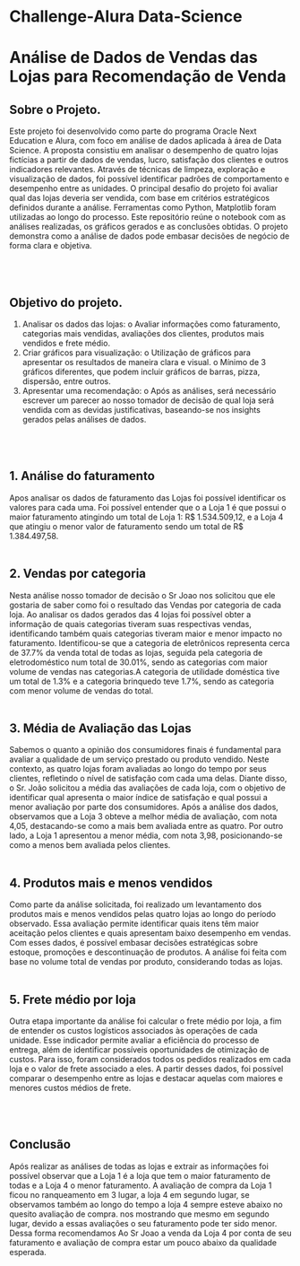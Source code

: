 # Challenge-Alura Data-Science

# Análise de Dados de Vendas das Lojas para Recomendação de Venda



## Sobre o Projeto.
Este projeto foi desenvolvido como parte do programa Oracle Next Education e Alura, com foco em análise de dados aplicada à área de Data Science. A proposta consistiu em analisar o desempenho de quatro lojas fictícias a partir de dados de vendas, lucro, satisfação dos clientes e outros indicadores relevantes. Através de técnicas de limpeza, exploração e visualização de dados, foi possível identificar padrões de comportamento e desempenho entre as unidades.
O principal desafio do projeto foi avaliar qual das lojas deveria ser vendida, com base em critérios estratégicos definidos durante a análise. Ferramentas como Python, Matplotlib foram utilizadas ao longo do processo.
Este repositório reúne o notebook com as análises realizadas, os gráficos gerados e as conclusões obtidas. O projeto demonstra como a análise de dados pode embasar decisões de negócio de forma clara e objetiva.<br><br><br><br>




## Objetivo do projeto.

1.	Analisar os dados das lojas:
o	Avaliar informações como faturamento, categorias mais vendidas, avaliações dos clientes, produtos mais vendidos e frete médio.
2.	Criar gráficos para visualização:
o	Utilização de gráficos para apresentar os resultados de maneira clara e visual.
o	Mínimo de 3 gráficos diferentes, que podem incluir gráficos de barras, pizza, dispersão, entre outros.
3.	Apresentar uma recomendação:
o	Após as análises, será necessário escrever um parecer ao nosso tomador de decisão de qual loja será vendida com as devidas justificativas, baseando-se nos insights gerados pelas análises de dados.<br><br><br><br>





## 1.	Análise do faturamento

Apos analisar os dados de faturamento das Lojas foi possível identificar os valores para cada uma. Foi possível entender que o a Loja 1 é que possui o maior faturamento atingindo um total de Loja 1: R$ 1.534.509,12, e a Loja 4 que atingiu o menor valor de faturamento sendo um total de R$ 1.384.497,58.<br><br>


## 2.	Vendas por categoria

Nesta análise nosso tomador de decisão o Sr Joao nos solicitou que ele gostaria de saber como foi o resultado das Vendas por categoria de cada loja.  Ao analisar os dados gerados das 4 lojas foi possível obter a informação de quais categorias tiveram suas respectivas vendas, identificando também quais categorias tiveram maior e menor impacto no faturamento. Identificou-se que a categoria de eletrônicos representa cerca de 37.7% da venda total de todas as lojas, seguida pela categoria de eletrodoméstico num total de 30.01%, sendo as categorias com maior volume de vendas nas categorias.A categoria de utilidade doméstica tive um total de 1.3% e a categoria brinquedo teve 1.7%, sendo as categoria com menor volume de vendas do total.<br><br>

## 3.	Média de Avaliação das Lojas
Sabemos o quanto a opinião dos consumidores finais é fundamental para avaliar a qualidade de um serviço prestado ou produto vendido. Neste contexto, as quatro lojas foram avaliadas ao longo do tempo por seus clientes, refletindo o nível de satisfação com cada uma delas. Diante disso, o Sr. João solicitou a média das avaliações de cada loja, com o objetivo de identificar qual apresenta o maior índice de satisfação e qual possui a menor avaliação por parte dos consumidores.
Após a análise dos dados, observamos que a Loja 3 obteve a melhor média de avaliação, com nota 4,05, destacando-se como a mais bem avaliada entre as quatro. Por outro lado, a Loja 1 apresentou a menor média, com nota 3,98, posicionando-se como a menos bem avaliada pelos clientes.<br><br>

## 4.	Produtos mais e menos vendidos
Como parte da análise solicitada, foi realizado um levantamento dos produtos mais e menos vendidos pelas quatro lojas ao longo do período observado. Essa avaliação permite identificar quais itens têm maior aceitação pelos clientes e quais apresentam baixo desempenho em vendas. Com esses dados, é possível embasar decisões estratégicas sobre estoque, promoções e descontinuação de produtos. A análise foi feita com base no volume total de vendas por produto, considerando todas as lojas.<br><br>


## 5.	Frete médio por loja
Outra etapa importante da análise foi calcular o frete médio por loja, a fim de entender os custos logísticos associados às operações de cada unidade. Esse indicador permite avaliar a eficiência do processo de entrega, além de identificar possíveis oportunidades de otimização de custos. Para isso, foram considerados todos os pedidos realizados em cada loja e o valor de frete associado a eles. A partir desses dados, foi possível comparar o desempenho entre as lojas e destacar aquelas com maiores e menores custos médios de frete.<br><br><br><br>
## Conclusão
Após realizar as análises de todas as lojas e extrair as informações foi possível observar que a Loja 1 é a loja que tem o maior faturamento de todas e a Loja 4 o menor faturamento. A avaliação de compra da Loja 1 ficou no ranqueamento em 3 lugar, a loja 4 em segundo lugar, se observamos também ao longo do tempo a loja 4 sempre esteve abaixo no quesito avaliação de compra. nos mostrando que mesmo em segundo lugar, devido a essas avaliações o seu faturamento pode ter sido menor.
Dessa forma recomendamos Ao Sr Joao a venda da Loja 4 por conta de seu faturamento e avaliação de compra estar um pouco abaixo da qualidade esperada.<br><br>

